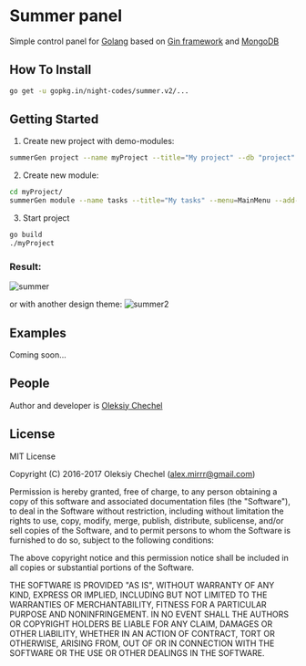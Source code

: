 # Summer panel
Simple control panel for [Golang](https://golang.org/) based on [Gin framework](https://gin-gonic.github.io/gin/) and [MongoDB](https://www.mongodb.com/)
    

## How To Install   
```bash
go get -u gopkg.in/night-codes/summer.v2/...

```


## Getting Started

1) Create new project with demo-modules:
```bash
summerGen project --name myProject --title="My project" --db "project" --port=8080 --views="templates/main" --views-dot="templates/dot" --demo
```
   
    
2) Create new module:
```bash
cd myProject/
summerGen module --name tasks --title="My tasks" --menu=MainMenu --add-sort --add-search --add-pages --add-tabs
```

3) Start project
```bash
go build
./myProject
```

### Result: 
![summer](https://cloud.githubusercontent.com/assets/2770221/21749479/7d293c42-d5d1-11e6-846a-654afbf1288a.png)

or with another design theme:
![summer2](https://cloud.githubusercontent.com/assets/2770221/21749543/008a935a-d5d3-11e6-97ee-fc815c8cdf43.png)

## Examples
Coming soon...
   
   
## People

Author and developer is [Oleksiy Chechel](https://github.com/night-codes)    
   


## License
   
MIT License   
   
Copyright (C) 2016-2017 Oleksiy Chechel (alex.mirrr@gmail.com)   
   
Permission is hereby granted, free of charge, to any person obtaining a copy of this software and associated documentation files (the "Software"), to deal in the Software without restriction, including without limitation the rights to use, copy, modify, merge, publish, distribute, sublicense, and/or sell copies of the Software, and to permit persons to whom the Software is furnished to do so, subject to the following conditions:   
   
The above copyright notice and this permission notice shall be included in all copies or substantial portions of the Software.   
   
THE SOFTWARE IS PROVIDED "AS IS", WITHOUT WARRANTY OF ANY KIND, EXPRESS OR IMPLIED, INCLUDING BUT NOT LIMITED TO THE WARRANTIES OF MERCHANTABILITY, FITNESS FOR A PARTICULAR PURPOSE AND NONINFRINGEMENT. IN NO EVENT SHALL THE AUTHORS OR COPYRIGHT HOLDERS BE LIABLE FOR ANY CLAIM, DAMAGES OR OTHER LIABILITY, WHETHER IN AN ACTION OF CONTRACT, TORT OR OTHERWISE, ARISING FROM, OUT OF OR IN CONNECTION WITH THE SOFTWARE OR THE USE OR OTHER DEALINGS IN THE SOFTWARE.
